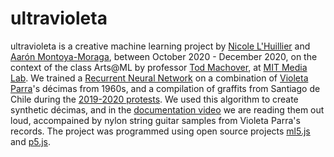 # ultravioleta

ultravioleta is a creative machine learning project by [Nicole L'Huillier](https://nicolelhuillier.com/) and [Aarón Montoya-Moraga](https://montoyamoraga.io/), between October 2020 - December 2020, on the context of the class Arts@ML by professor [Tod Machover](https://www.media.mit.edu/people/tod/overview/), at [MIT Media Lab](https://www.media.mit.edu/). We trained a [Recurrent Neural Network](https://github.com/ml5js/training-charRNN) on a combination of [Violeta Parra](https://en.wikipedia.org/wiki/Violeta_Parra)'s décimas from 1960s, and a compilation of graffits from Santiago de Chile during the [2019-2020 protests](https://en.wikipedia.org/wiki/2019%E2%80%9320_Chilean_protests). We used this algorithm to create synthetic décimas, and in the [documentation video](docs/ultravioleta-prototype.mp4) we are reading them out loud, accompained by nylon string guitar samples from Violeta Parra's records. The project was programmed using open source projects [ml5.js](https://ml5js.org/) and [p5.js](https://p5js.org/).
